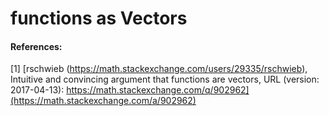 # functions as Vectors








#### References:

[1] [rschwieb (https://math.stackexchange.com/users/29335/rschwieb), Intuitive and convincing argument that functions are vectors, URL (version: 2017-04-13): https://math.stackexchange.com/q/902962](https://math.stackexchange.com/a/902962)